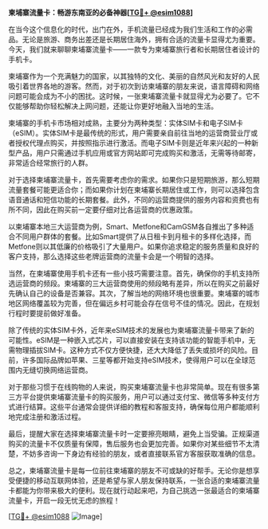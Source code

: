 **柬埔寨流量卡：畅游东南亚的必备神器[[TG💪+ @esim1088](https://t.me/s/esim1088)]**

在当今这个信息化的时代，出门在外，手机流量已经成为我们生活和工作的必需品。无论是旅游、商务出差还是长期居住海外，拥有合适的流量卡显得尤为重要。今天，我们就来聊聊柬埔寨流量卡——一款专为柬埔寨旅行者和长期居住者设计的手机卡。

柬埔寨作为一个充满魅力的国家，以其独特的文化、美丽的自然风光和友好的人民吸引着世界各地的游客。然而，对于初次到访柬埔寨的朋友来说，语言障碍和网络问题可能会成为不小的困扰。这时候，一张柬埔寨流量卡就显得尤为必要了。它不仅能够帮助你轻松解决上网问题，还能让你更好地融入当地的生活。

柬埔寨的手机卡市场相对成熟，主要分为两种类型：实体SIM卡和电子SIM卡（eSIM）。实体SIM卡是最传统的形式，用户需要亲自前往当地的运营商营业厅或者授权代理点购买，并按照指示进行激活。而电子SIM卡则是近年来兴起的一种新型产品，用户只需通过手机应用或官方网站即可完成购买和激活，无需等待邮寄，非常适合经常旅行的人群。

对于选择柬埔寨流量卡，首先需要考虑你的需求。如果你只是短期旅游，那么短期流量套餐可能更适合你；而如果你计划在柬埔寨长期居住或工作，则可以选择包含语音通话和短信功能的长期套餐。此外，不同的运营商提供的服务内容和资费也有所不同，因此在购买前一定要仔细对比各运营商的优惠政策。

以柬埔寨本地三大运营商为例，Smart、Metfone和CamGSM各自推出了多种适合不同用户群体的套餐。比如Smart提供了从日租卡到月租卡的多样化选择，而Metfone则以其低廉的价格吸引了大量用户。如果你追求稳定的服务质量和良好的客户支持，那么选择这些老牌运营商的流量卡会是一个明智的选择。

当然，在柬埔寨使用手机卡还有一些小技巧需要注意。首先，确保你的手机支持所选运营商的频段。柬埔寨的三大运营商使用的频段略有差异，所以在购买之前最好先确认自己的设备是否兼容。其次，了解当地的网络环境也很重要。柬埔寨的城市地区网络覆盖较为完善，但在偏远乡村可能会存在信号不佳的情况。因此，在规划行程时要提前做好准备。

除了传统的实体SIM卡外，近年来eSIM技术的发展也为柬埔寨流量卡带来了新的可能性。eSIM是一种嵌入式芯片，可以直接安装在支持该功能的智能手机中，无需物理插拔SIM卡。这种方式不仅方便快捷，还大大降低了丢失或损坏的风险。目前，许多国际品牌如苹果、三星等都开始支持eSIM技术，使得用户可以在全球范围内无缝切换网络运营商。

对于那些习惯于在线购物的人来说，购买柬埔寨流量卡也非常简单。现在有很多第三方平台提供柬埔寨流量卡的购买服务，用户可以通过支付宝、微信等多种支付方式进行结算。这些平台通常会提供详细的教程和客服支持，确保每位用户都能顺利地完成注册和激活过程。

最后，提醒大家在选择柬埔寨流量卡时一定要擦亮眼睛，避免上当受骗。正规渠道购买的流量卡不仅质量有保障，售后服务也会更加完善。如果你对某些细节不太清楚，不妨多咨询一下身边有经验的朋友，或者直接联系官方客服获取准确的信息。

总之，柬埔寨流量卡是每一位前往柬埔寨的朋友不可或缺的好帮手。无论你是想享受便捷的移动互联网体验，还是希望与家人朋友保持联系，一张合适的柬埔寨流量卡都能为你带来极大的便利。现在就行动起来吧，为自己挑选一张最适合的柬埔寨流量卡，开启一段无忧无虑的旅程！

[[TG💪+ @esim1088](https://t.me/s/esim1088) ![Image](https://i.postimg.cc/4NQfJmqS/Snipaste-2025-05-13-00-14-12.png)]